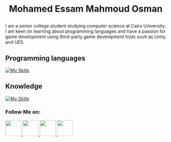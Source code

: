 # <p align="center">Mohamed Essam Mahmoud Osman </p>

I am a senior college student studying computer science at Cairo University. I am keen on learning about programming languages and have a passion for game development using third-party game development tools such as Unity and UE5.

## Programming languages
[![My Skills](https://skillicons.dev/icons?i=cpp,cs,c,python,django,java,spring,html,css,js,git,md&perline=3)](https://skillicons.dev)

<!--## Databases-->


## Knowledge
[![My Skills](https://skillicons.dev/icons?i=linux,windows,ubuntu,postman,bootstrap,qt,regex,xd,ps,r,sqlite,mysql&perline=3)](https://skillicons.dev)

<!--
<img height="60" src="./Images/programming languages/microsoft-sql-server-logo-svgrepo-com.svg">&nbsp;&nbsp;
[![My Skills](https://skillicons.dev/icons?i=cpp,cs,c,html,css,js,python,django,java,spring,git,linux,windows,md,postman,powershell,qt,regex,ubuntu&perline=3)](https://skillicons.dev)
<p>
<img height="50" src="./Images/programming languages/cpp.svg">&nbsp;&nbsp;
<img height="50" src="./Images/programming languages/c-sharp.svg">&nbsp;&nbsp;
<img height="50" src="./Images/programming languages/java.svg">&nbsp;&nbsp;
</p>

<p>
<img height="50" src="./Images/programming languages/html5.svg">&nbsp;&nbsp;
<img height="50" src="./Images/programming languages/css3.svg">&nbsp;&nbsp;
<img height="50" src="./Images/programming languages/javascript.svg">&nbsp;&nbsp;
</p>

<p>
<img height="50" src="./Images/programming languages/python.svg">&nbsp;&nbsp;
<img height="50" src="./Images/programming languages/django.svg">&nbsp;&nbsp;
</p>
-->





### Follow Me on:
<p>
<a href="https://www.linkedin.com/in/mohamed-essam71/">
<img height="50" src="https://user-images.githubusercontent.com/101745968/179001975-07bf6017-536a-4ed6-8094-ebfcb3de5df7.png">
</a> 

<a href="https://t.me/Essam_71">
<img height="50" src="https://user-images.githubusercontent.com/101745968/179003173-7fe1e030-e834-441c-8293-dc618525ad6b.png">
</a> 

<a href="mailto:Messam.sde@gmail.com">
<img height="50" src="https://user-images.githubusercontent.com/101745968/179003389-f90c49c2-c9b5-4ae4-b3a2-3edfe1ad7dd2.png">
</a> 

<a href="https://codeforces.com/profile/MohamedEssam71">
<img height="50" src="https://user-images.githubusercontent.com/101745968/179003712-c6cac176-acd3-424f-bc51-b86e5a56ff4e.png">
</a> 
</p>


<!--- 
</br> </br>
## <p align="center">🔥 My Stats</p>

<p align="center">

<p align="center"><img align="center" src="https://github-readme-stats.vercel.app/api/top-langs/?username=MohamedEssam71&theme=vision-friendly-dark&layout=compact"/></p>

<p align="center"><img align="center" src="https://github-readme-stats.vercel.app/api?username=MohamedEssam71&theme=vision-friendly-dark&show_icons=true&locale=en"/></p>


</p>
<!--- </br> </br>>




